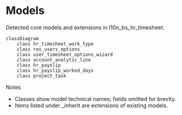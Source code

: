 # Models

Detected core models and extensions in l10n_bs_hr_timesheet.

```mermaid
classDiagram
    class hr_timesheet_work_type
    class res_users_options
    class user_timesheet_options_wizard
    class account_analytic_line
    class hr_payslip
    class hr_payslip_worked_days
    class project_task
```

Notes
- Classes show model technical names; fields omitted for brevity.
- Items listed under _inherit are extensions of existing models.
